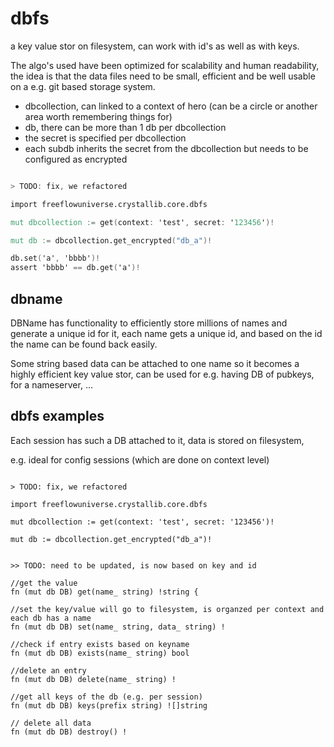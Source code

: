 # dbfs

a  key value stor on filesystem, can work with id's as well as with keys.

The algo's used have been optimized for scalability and human readability, the idea is that the data files need to be small, efficient and be well usable on a e.g. git based storage system.

- dbcollection, can linked to a context of hero (can be a circle or another area worth remembering things for)
- db, there can be more than 1 db per dbcollection
- the secret is specified per dbcollection 
- each subdb inherits the secret from the dbcollection but needs to be configured as encrypted

```v

> TODO: fix, we refactored

import freeflowuniverse.crystallib.core.dbfs

mut dbcollection := get(context: 'test', secret: '123456')!

mut db := dbcollection.get_encrypted("db_a")!

db.set('a', 'bbbb')!
assert 'bbbb' == db.get('a')!


```

## dbname 

DBName has functionality to efficiently store millions of names and generate a unique id for it, each name gets a unique id, and based on the id the name can be found back easily.

Some string based data can be attached to one name so it becomes a highly efficient key value stor, can be used for e.g. having DB of pubkeys, for a nameserver, ...

## dbfs examples

Each session has such a DB attached to it, data is stored on filesystem, 

e.g. ideal for config sessions (which are done on context level)


```golang

> TODO: fix, we refactored

import freeflowuniverse.crystallib.core.dbfs

mut dbcollection := get(context: 'test', secret: '123456')!

mut db := dbcollection.get_encrypted("db_a")!


>> TODO: need to be updated, is now based on key and id

//get the value
fn (mut db DB) get(name_ string) !string {

//set the key/value will go to filesystem, is organzed per context and each db has a name
fn (mut db DB) set(name_ string, data_ string) !

//check if entry exists based on keyname
fn (mut db DB) exists(name_ string) bool
	
//delete an entry
fn (mut db DB) delete(name_ string) !

//get all keys of the db (e.g. per session)
fn (mut db DB) keys(prefix string) ![]string

// delete all data
fn (mut db DB) destroy() !

```